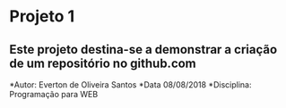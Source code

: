 # Projeto 1
## Este projeto destina-se a demonstrar a criação de um repositório no github.com

*Autor: Everton de Oliveira Santos
*Data 08/08/2018
*Disciplina: Programação para WEB

